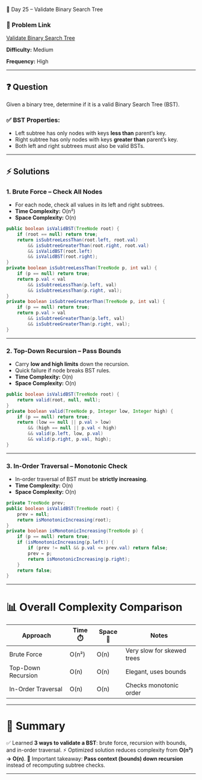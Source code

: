📘 Day 25 – Validate Binary Search Tree

### 🔗 Problem Link

[Validate Binary Search Tree](https://oj.leetcode.com/problems/validate-binary-search-tree/)

**Difficulty:** Medium

**Frequency:** High

---

## ❓ Question

Given a binary tree, determine if it is a valid Binary Search Tree (BST).

### ✅ BST Properties:

* Left subtree has only nodes with keys **less than** parent’s key.
* Right subtree has only nodes with keys **greater than** parent’s key.
* Both left and right subtrees must also be valid BSTs.

---

## ⚡ Solutions

### 1. Brute Force – Check All Nodes

* For each node, check all values in its left and right subtrees.
* **Time Complexity:** O(n²)
* **Space Complexity:** O(n)

```java
public boolean isValidBST(TreeNode root) {
    if (root == null) return true;
    return isSubtreeLessThan(root.left, root.val)
        && isSubtreeGreaterThan(root.right, root.val)
        && isValidBST(root.left)
        && isValidBST(root.right);
}
private boolean isSubtreeLessThan(TreeNode p, int val) {
    if (p == null) return true;
    return p.val < val
        && isSubtreeLessThan(p.left, val)
        && isSubtreeLessThan(p.right, val);
}
private boolean isSubtreeGreaterThan(TreeNode p, int val) {
    if (p == null) return true;
    return p.val > val
        && isSubtreeGreaterThan(p.left, val)
        && isSubtreeGreaterThan(p.right, val);
}
```

---

### 2. Top-Down Recursion – Pass Bounds

* Carry **low and high limits** down the recursion.
* Quick failure if node breaks BST rules.
* **Time Complexity:** O(n)
* **Space Complexity:** O(n)

```java
public boolean isValidBST(TreeNode root) {
    return valid(root, null, null);
}
private boolean valid(TreeNode p, Integer low, Integer high) {
    if (p == null) return true;
    return (low == null || p.val > low)
        && (high == null || p.val < high)
        && valid(p.left, low, p.val)
        && valid(p.right, p.val, high);
}
```

---

### 3. In-Order Traversal – Monotonic Check

* In-order traversal of BST must be **strictly increasing**.
* **Time Complexity:** O(n)
* **Space Complexity:** O(n)

```java
private TreeNode prev;
public boolean isValidBST(TreeNode root) {
    prev = null;
    return isMonotonicIncreasing(root);
}
private boolean isMonotonicIncreasing(TreeNode p) {
    if (p == null) return true;
    if (isMonotonicIncreasing(p.left)) {
        if (prev != null && p.val <= prev.val) return false;
        prev = p;
        return isMonotonicIncreasing(p.right);
    }
    return false;
}
```

---

# 📊 Overall Complexity Comparison

| Approach           | Time ⏱️ | Space 💾 | Notes                      |
| ------------------ | ------- | -------- | -------------------------- |
| Brute Force        | O(n²)   | O(n)     | Very slow for skewed trees |
| Top-Down Recursion | O(n)    | O(n)     | Elegant, uses bounds       |
| In-Order Traversal | O(n)    | O(n)     | Checks monotonic order     |

---

# 🏁 Summary

✅ Learned **3 ways to validate a BST**: brute force, recursion with bounds, and in-order traversal.
⚡ Optimized solution reduces complexity from **O(n²) → O(n)**.
🌱 Important takeaway: **Pass context (bounds) down recursion** instead of recomputing subtree checks.

---
